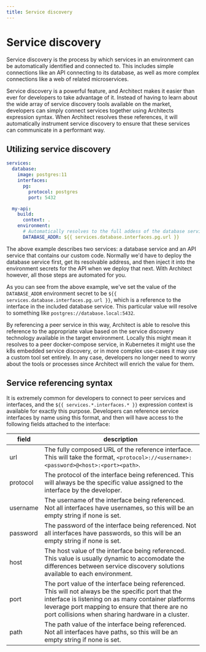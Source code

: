 ```yaml
---
title: Service discovery
---
```


# Service discovery

Service discovery is the process by which services in an environment can be automatically identified and connected to. This includes simple connections like an API connecting to its database, as well as more complex connections like a web of related microservices.

Service discovery is a powerful feature, and Architect makes it easier than ever for developers to take advantage of it. Instead of having to learn about the wide array of service discovery tools available on the market, developers can simply connect services together using Architects expression syntax. When Architect resolves these references, it will automatically instrument service discovery to ensure that these services can communicate in a performant way.

## Utilizing service discovery

```yaml
services:
  database:
    image: postgres:11
    interfaces:
      pg:
        protocol: postgres
        port: 5432

  my-api:
    build:
      context: .
    environment:
      # Automatically resolves to the full addess of the database service
      DATABASE_ADDR: ${{ services.database.interfaces.pg.url }}
```

The above example describes two services: a database service and an API service that contains our custom code. Normally we'd have to deploy the database service first, get its resolvable address, and then inject it into the environment secrets for the API when we deploy that next. With Architect however, all those steps are automated for you.

As you can see from the above example, we've set the value of the `DATABASE_ADDR` environment secret to be `${{ services.database.interfaces.pg.url }}`, which is a reference to the interface in the included database service. This particular value will resolve to something like `postgres://database.local:5432`.

By referencing a peer service in this way, Architect is able to resolve this reference to the appropriate value based on the service discovery technology available in the target environment. Locally this might mean it resolves to a peer docker-compose service, in Kubernetes it might use the k8s embedded service discovery, or in more complex use-cases it may use a custom tool set entirely. In any case, developers no longer need to worry about the tools or processes since Architect will enrich the value for them.

## Service referencing syntax

It is extremely common for developers to connect to peer services and interfaces, and the `${{ services.*.interfaces.* }}` expression context is available for exactly this purpose. Developers can reference service interfaces by name using this format, and then will have access to the following fields attached to the interface:

| field | description |
| ----- | ----------- |
| url   | The fully composed URL of the reference interface. This will take the format, `<protocol>://<username>:<password>@<host>:<port><path>`. |
| protocol | The protocol of the interface being referenced. This will always be the specific value assigned to the interface by the developer. |
| username | The username of the interface being referenced. Not all interfaces have usernames, so this will be an empty string if none is set. |
| password | The password of the interface being referenced. Not all interfaces have passwords, so this will be an empty string if none is set. |
| host  | The host value of the interface being referenced. This value is usually dynamic to accomodate the differences between service discovery solutions available to each environment. |
| port  | The port value of the interface being referenced. This will not always be the specific port that the interface is listening on as many container platforms leverage port mapping to ensure that there are no port collisions when sharing hardware in a cluster. |
| path  | The path value of the interface being referenced. Not all interfaces have paths, so this will be an empty string if none is set. |
